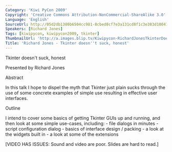 ```yaml
---
Category: 'Kiwi PyCon 2009'
Copyright: 'Creative Commons Attribution-NonCommercial-ShareAlike 3.0'
Language: 'English'
SourceUrl: http://05d2db1380b6504cc981-8cbed8cf7e3a131cd8f1c3e383d10041.r93.cf2.rackcdn.com/kiwi-pycon-2009/118_richard-jones-tkinter-doesn-t-suck-honest.flv
Speakers: [Richard Jones]
Tags: [kiwipycon, kiwipycon2009, tkinter]
ThumbnailUrl: 'http://a.images.blip.tv/Kiwipycon-RichardJonesTkinterDoesntSuckHonest798-250.jpg'
Title: 'Richard Jones - Tkinter doesn''t suck, honest'
---
```

Tkinter doesn't suck, honest

Presented by Richard Jones

Abstract

In this talk I hope to dispel the myth that Tkinter just plain sucks through
the use of some concrete examples of simple use resulting in effective user
interfaces.

Outline

I intend to cover some basics of getting Tkinter GUIs up and running, and then
look at some simple use-cases, including: - file dialogs in minutes - script
configuration dialog - basics of interface design / packing - a look at the
widgets built in - a look at some of the extensions

[VIDEO HAS ISSUES: Sound and video are poor. Slides are hard to read.]
